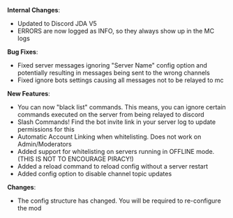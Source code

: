 **Internal Changes**:

* Updated to Discord JDA V5
* ERRORS are now logged as INFO, so they always show up in the MC logs

**Bug Fixes**:

* Fixed server messages ignoring "Server Name" config option and potentially resulting in messages being sent to the wrong channels
* Fixed ignore bots settings causing all messages not to be relayed to mc

**New Features**:

* You can now "black list" commands. This means, you can ignore certain commands executed on the server from being relayed to discord
* Slash Commands! Find the bot invite link in your server log to update permissions for this
* Automatic Account Linking when whitelisting. Does not work on Admin/Moderators
* Added support for whitelisting on servers running in OFFLINE mode. (THIS IS NOT TO ENCOURAGE PIRACY!)
* Added a reload command to reload config without a server restart
* Added config option to disable channel topic updates

**Changes**:

* The config structure has changed. You will be required to re-configure the mod
